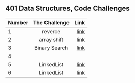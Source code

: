 ## 401 Data Structures, Code Challenges 

| Number        | The Challenge   | Link                     |
| :---------- | :--------:  |       ----------:        |
| 1      | reverce  |  [link](challenge1/README.md)       |
| 2      | array shift  |  [link](challenge2/README.md)       |
| 3      | Binary Search  |  [link](challenge2/README.md)       |
| 4      |        |        |
| 5      | LinkedList  |  [link](challenge5/README.md)       |
| 6      | LinkedList  |  [link](challenge6/README.md)       |


